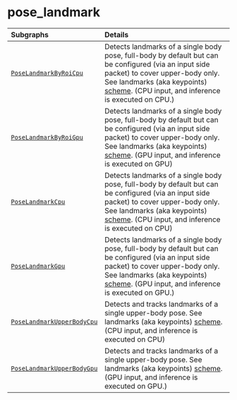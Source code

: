 # pose_landmark

Subgraphs|Details
:--- | :---
[`PoseLandmarkByRoiCpu`](https://github.com/google/mediapipe/tree/master/mediapipe/modules/pose_landmark/pose_landmark_by_roi_cpu.pbtxt)| Detects landmarks of a single body pose, full-body by default but can be configured (via an input side packet) to cover upper-body only. See landmarks (aka keypoints) [scheme](https://github.com/google/mediapipe/tree/master/mediapipe/modules/pose_landmark/pose_landmark_full_body_topology.svg). (CPU input, and inference is executed on CPU.)
[`PoseLandmarkByRoiGpu`](https://github.com/google/mediapipe/tree/master/mediapipe/modules/pose_landmark/pose_landmark_by_roi_gpu.pbtxt)| Detects landmarks of a single body pose, full-body by default but can be configured (via an input side packet) to cover upper-body only. See landmarks (aka keypoints) [scheme](https://github.com/google/mediapipe/tree/master/mediapipe/modules/pose_landmark/pose_landmark_full_body_topology.svg). (GPU input, and inference is executed on GPU)
[`PoseLandmarkCpu`](https://github.com/google/mediapipe/tree/master/mediapipe/modules/pose_landmark/pose_landmark_cpu.pbtxt)| Detects landmarks of a single body pose, full-body by default but can be configured (via an input side packet) to cover upper-body only. See landmarks (aka keypoints) [scheme](https://github.com/google/mediapipe/tree/master/mediapipe/modules/pose_landmark/pose_landmark_full_body_topology.svg). (CPU input, and inference is executed on CPU)
[`PoseLandmarkGpu`](https://github.com/google/mediapipe/tree/master/mediapipe/modules/pose_landmark/pose_landmark_gpu.pbtxt)| Detects landmarks of a single body pose, full-body by default but can be configured (via an input side packet) to cover upper-body only. See landmarks (aka keypoints) [scheme](https://github.com/google/mediapipe/tree/master/mediapipe/modules/pose_landmark/pose_landmark_full_body_topology.svg). (GPU input, and inference is executed on GPU.)
[`PoseLandmarkUpperBodyCpu`](https://github.com/google/mediapipe/tree/master/mediapipe/modules/pose_landmark/pose_landmark_upper_body_cpu.pbtxt)| Detects and tracks landmarks of a single upper-body pose. See landmarks (aka keypoints) [scheme](https://github.com/google/mediapipe/tree/master/mediapipe/modules/pose_landmark/pose_landmark_upper_body_topology.svg). (CPU input, and inference is executed on CPU)
[`PoseLandmarkUpperBodyGpu`](https://github.com/google/mediapipe/tree/master/mediapipe/modules/pose_landmark/pose_landmark_upper_body_gpu.pbtxt)| Detects and tracks landmarks of a single upper-body pose. See landmarks (aka keypoints) [scheme](https://github.com/google/mediapipe/tree/master/mediapipe/modules/pose_landmark/pose_landmark_upper_body_topology.svg). (GPU input, and inference is executed on GPU.)
